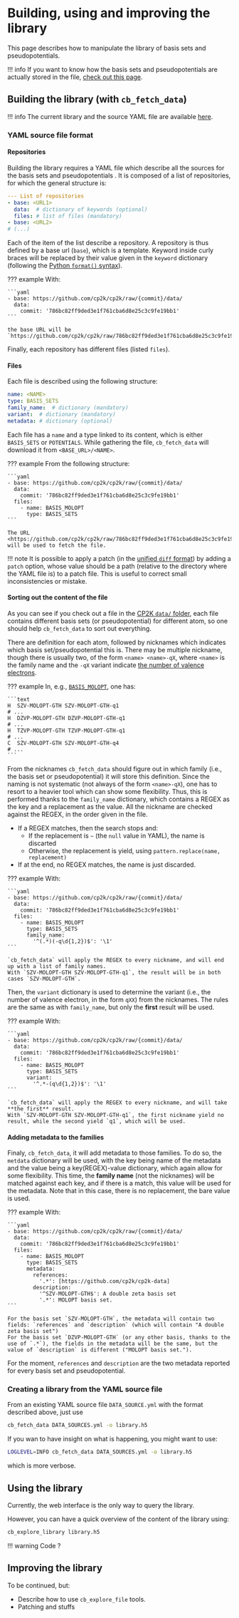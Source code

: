 # Building, using and improving the library

This page describes how to manipulate the library of basis sets and pseudopotentials.

!!! info
    If you want to know how the basis sets and pseudopotentials are actually stored in the file, [check out this page](library_file_format.md).


## Building the library (with `cb_fetch_data`)

!!! info
    The current library and the source YAML file are available [here](https://github.com/pierre-24/cp2k-basis/tree/master/library).

### YAML source file format

#### Repositories
 
Building the library requires a YAML file which describe all the sources for the basis sets and pseudopotentials .
It is composed of a list of repositories, for which the general structure is:

```yaml
--- List of repositories
- base: <URL1>
  data:  # dictionary of keywords (optional)
  files: # list of files (mandatory)
- base: <URL2>
# (...)
```

Each of the item of the list describe a repository. 
A repository is thus defined by a base url (`base`), which is a template.
Keyword inside curly braces will be replaced by their value given in the `keyword` dictionary (following the [Python `format()` syntax](https://docs.python.org/3/library/string.html#format-string-syntax)).

??? example
    With:

    ```yaml
    - base: https://github.com/cp2k/cp2k/raw/{commit}/data/
      data:
        commit: '786bc82ff9ded3e1f761cba6d8e25c3c9fe19bb1'
    ```
    
    the base URL will be `https://github.com/cp2k/cp2k/raw/786bc82ff9ded3e1f761cba6d8e25c3c9fe19bb1/data/`.

Finally, each repository has different files (listed `files`).

#### Files

Each file is described using the following structure:

```yaml
name: <NAME>
type: BASIS_SETS
family_name:  # dictionary (mandatory)
variant:  # dictionary (mandatory)
metadata: # dictionary (optional)
```

Each file has a `name` and a type linked to its content, which is either `BASIS_SETS` or `POTENTIALS`.
While gathering the file, `cb_fetch_data` will download it from `<BASE_URL>/<NAME>`. 

??? example
    From the following structure:
    
    ```yaml
    - base: https://github.com/cp2k/cp2k/raw/{commit}/data/
      data:
        commit: '786bc82ff9ded3e1f761cba6d8e25c3c9fe19bb1'
      files:
        - name: BASIS_MOLOPT
          type: BASIS_SETS
    ```
    
    The URL <https://github.com/cp2k/cp2k/raw/786bc82ff9ded3e1f761cba6d8e25c3c9fe19bb1/data/BASIS_MOLOPT> will be used to fetch the file.

!!! note
    It is possible to apply a patch (in the [unified `diff` format](https://www.gnu.org/software/diffutils/manual/html_node/Unified-Format.html)) by adding a `patch` option, whose value should be a path (relative to the directory where the YAML file is) to a patch file.
    This is useful to correct small inconsistencies or mistake.

#### Sorting out the content of the file

As you can see if you check out a file in the [CP2K `data/` folder](https://github.com/cp2k/cp2k/tree/786bc82ff9ded3e1f761cba6d8e25c3c9fe19bb1/data), each file contains different basis sets (or pseudopotential) for different atom, so one should help  `cb_fetch_data` to sort out everything.

There are definition for each atom, followed by nicknames which indicates which basis set/pseudopotential this is.
There may be multiple nickname, though there is usually two, of the form `<name> <name>-qX`, where `<name>` is the family name and the `-qX` variant indicate [the number of valence electrons](../users/basis_sets_and_pseudos.md#pairing-gth-pseudopotentials-with-basis-sets).

??? example
    In, e.g., [`BASIS_MOLOPT`](https://github.com/cp2k/cp2k/raw/786bc82ff9ded3e1f761cba6d8e25c3c9fe19bb1/data/BASIS_MOLOPT), one has:
    
    ```text
    H  SZV-MOLOPT-GTH SZV-MOLOPT-GTH-q1
    # ...
    H  DZVP-MOLOPT-GTH DZVP-MOLOPT-GTH-q1
    # ...
    H  TZVP-MOLOPT-GTH TZVP-MOLOPT-GTH-q1
    # ...
    C  SZV-MOLOPT-GTH SZV-MOLOPT-GTH-q4
    # ...
    ```

From the nicknames `cb_fetch_data` should figure out in which family (i.e., the basis set or pseudopotential) it will store this definition.
Since the naming is not systematic (not always of the form `<name>-qX`), one has to resort to a heavier tool which can show some flexibility.
Thus, this is performed thanks to the `family_name` dictionary, which contains a REGEX as the key and a replacement as the value.
All the nickname are checked against the REGEX, in the order given in the file.

- If a REGEX matches, then the search stops and:
  - If the replacement is `~` (the `null` value in YAML), the name is discarted
  - Otherwise, the replacement is yield, using `pattern.replace(name, replacement)`
- If at the end, no REGEX matches, the name is just discarded.

??? example
    With:

    ```yaml
    - base: https://github.com/cp2k/cp2k/raw/{commit}/data/
      data:
        commit: '786bc82ff9ded3e1f761cba6d8e25c3c9fe19bb1'
      files:
        - name: BASIS_MOLOPT
          type: BASIS_SETS
          family_name:
            '^(.*)(-q\d{1,2})$': '\1'
    ```

    `cb_fetch_data` will apply the REGEX to every nickname, and will end up with a list of family names. 
    With `SZV-MOLOPT-GTH SZV-MOLOPT-GTH-q1`, the result will be in both cases `SZV-MOLOPT-GTH`.

Then, the `variant` dictionary is used to determine the variant (i.e., the number of valence electron, in the form `qXX`) from the nicknames.
The rules are the same as with `family_name`, but only the **first** result will be used.

??? example
    With:

    ```yaml
    - base: https://github.com/cp2k/cp2k/raw/{commit}/data/
      data:
        commit: '786bc82ff9ded3e1f761cba6d8e25c3c9fe19bb1'
      files:
        - name: BASIS_MOLOPT
          type: BASIS_SETS
          variant:
            '^.*-(q\d{1,2})$': '\1'
    ```

    `cb_fetch_data` will apply the REGEX to every nickname, and will take **the first** result.
    With `SZV-MOLOPT-GTH SZV-MOLOPT-GTH-q1`, the first nickname yield no result, while the second yield `q1`, which will be used.

#### Adding metadata to the families

Finaly, `cb_fetch_data`, it will add metadata to those families.
To do so, the `metdata` dictionary will be used, with the key being name of the metadata and the value being a key(REGEX)-value dictionary, which again allow for some flexibility.
This time, the **family name** (not the nicknames) will be matched against each key, and if there is a match, this value will be used for the metadata.
Note that in this case, there is no replacement, the bare value is used.

??? example
    With:

    ```yaml
    - base: https://github.com/cp2k/cp2k/raw/{commit}/data/
      data:
        commit: '786bc82ff9ded3e1f761cba6d8e25c3c9fe19bb1'
      files:
        - name: BASIS_MOLOPT
          type: BASIS_SETS
          metadata:
            references:
              '.*': [https://github.com/cp2k/cp2k-data]
            description:
              '^SZV-MOLOPT-GTH$': A double zeta basis set
              '.*': MOLOPT basis set.
    ```
    
    For the basis set `SZV-MOLOPT-GTH`, the metadata will contain two fields: `references` and `description` (which will contain "A double zeta basis set")
    For the basis set `DZVP-MOLOPT-GTH` (or any other basis, thanks to the use of `.*`), the fields in the metadata will be the same, but the value of `description` is different ("MOLOPT basis set.").

For the moment, `references` and `description` are the two metadata reported for every basis set and pseudopotential.

### Creating a library from the YAML source file

From an existing YAML source file `DATA_SOURCE.yml` with the format described above, just use

```bash
cb_fetch_data DATA_SOURCES.yml -o library.h5
```

If you wan to have insight on what is happening, you might want to use:

```bash
LOGLEVEL=INFO cb_fetch_data DATA_SOURCES.yml -o library.h5
```

which is more verbose.

## Using the library

Currently, the web interface is the only way to query the library.

However, you can have a quick overview of the content of the library using:

```bash
cb_explore_library library.h5
```

!!! warning
    Code ?


## Improving the library

To be continued, but:

+ Describe how to use `cb_explore_file` tools.
+ Patching and stuffs